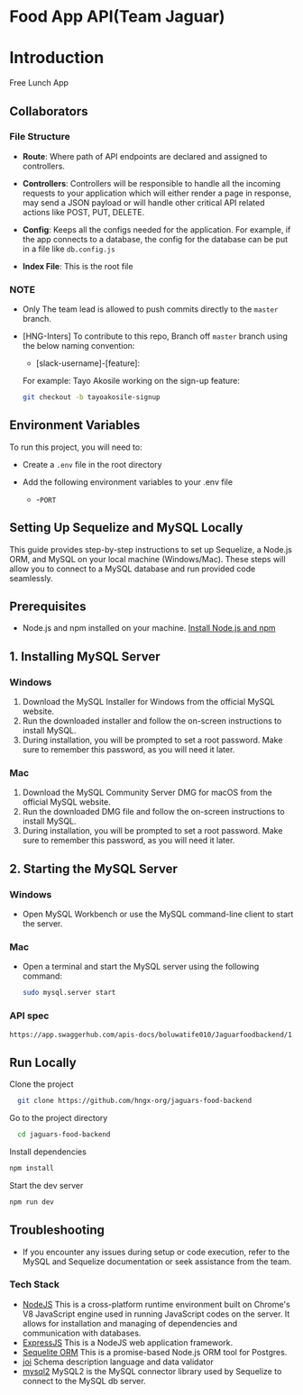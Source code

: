 # Food App API(Team Jaguar)

# Introduction

Free Lunch App


## Collaborators

### File Structure

- **Route**:  Where path of API endpoints are declared and assigned to controllers. 

- **Controllers**: Controllers will be responsible to handle all the incoming requests to your application which will either render a page in response, may send a JSON payload or will handle other critical API related actions like POST, PUT, DELETE. 

- **Config**: Keeps all the configs needed for the application. For example, if the app connects to a database, the config for the database can be put in a file like `db.config.js`

- **Index File**: This is the root file
### NOTE
- Only The team lead is allowed to push commits directly to the `master` branch.

- [HNG-Inters] To contribute to this repo, Branch off  `master` branch using the below naming convention:

    * [slack-username]-[feature]: 
    
    For example:
    Tayo Akosile working on the sign-up feature:


    ```bash
    git checkout -b tayoakosile-signup
    ```


## Environment Variables  

To run this project, you will need to:
- Create a `.env` file in the root directory

- Add the following environment variables to your .env file  

    * -`PORT`   



## Setting Up Sequelize and MySQL Locally
This guide provides step-by-step instructions to set up Sequelize, a Node.js ORM, and MySQL on your local machine (Windows/Mac). These steps will allow you to connect to a MySQL database and run provided code seamlessly.

## Prerequisites
- Node.js and npm installed on your machine. [Install Node.js and npm](https://nodejs.org/)
## 1. Installing MySQL Server
### Windows
1. Download the MySQL Installer for Windows from the official MySQL website.
2. Run the downloaded installer and follow the on-screen instructions to install MySQL.
3. During installation, you will be prompted to set a root password. Make sure to remember this password, as you will need it later.
### Mac
1. Download the MySQL Community Server DMG for macOS from the official MySQL website.
2. Run the downloaded DMG file and follow the on-screen instructions to install MySQL.
3. During installation, you will be prompted to set a root password. Make sure to remember this password, as you will need it later.
## 2. Starting the MySQL Server
### Windows
- Open MySQL Workbench or use the MySQL command-line client to start the server.
### Mac
- Open a terminal and start the MySQL server using the following command:
  ```bash
  sudo mysql.server start
  ```  
### API spec
```bash
https://app.swaggerhub.com/apis-docs/boluwatife010/Jaguarfoodbackend/1.0.0
```  
## Run Locally
Clone the project

```bash
  git clone https://github.com/hngx-org/jaguars-food-backend
```

Go to the project directory

```bash
  cd jaguars-food-backend
```

Install dependencies

```bash
npm install
```

Start the dev server

```bash
npm run dev
```
## Troubleshooting
- If you encounter any issues during setup or code execution, refer to the MySQL and Sequelize documentation or seek assistance from the team.    




<!-- ### API Endpoints

| HTTP Verbs | Endpoints            | Action                                 |
| ---------- | -------------------- | -------------------------------------- |
Upcoming -->




### Tech Stack

- [NodeJS](https://nodejs.org/) This is a cross-platform runtime environment built on Chrome's V8 JavaScript engine used in running JavaScript codes on the server. It allows for installation and managing of dependencies and communication with databases.
- [ExpressJS](https://www.expresjs.org/) This is a NodeJS web application framework.
- [Sequelite ORM](https://sequelize.org) This is a promise-based Node.js ORM tool for Postgres.
- [joi](https://joi.dev)  Schema description language and data validator 
- [mysql2](https://mysql.com)  MySQL2 is the MySQL connector library used by Sequelize to connect to the MySQL db server.
